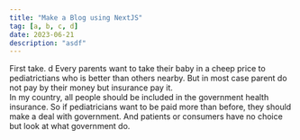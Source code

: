 ```yaml
---
title: "Make a Blog using NextJS"
tag: [a, b, c, d]
date: 2023-06-21
description: "asdf"
---
```




First take.
d
Every parents want to take their baby in a cheep price to pediatrictians who is better than others nearby.
But in most case parent do not pay by their money but insurance pay it.  
In my country, all people should be included in the government health insurance.
So if pediatricians want to be paid more than before, they should make a deal with government.
And patients or consumers have no choice but look at what government do.
